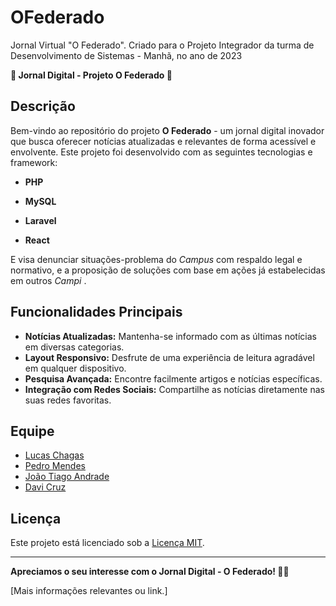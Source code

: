# OFederado
 Jornal Virtual "O Federado". Criado para o Projeto Integrador da turma de Desenvolvimento de Sistemas - Manhã, no ano de 2023

**📰 Jornal Digital - Projeto O Federado 📰**

## Descrição

Bem-vindo ao repositório do projeto **O Federado** - um jornal digital inovador que busca oferecer notícias atualizadas e relevantes de forma acessível e envolvente. Este projeto foi desenvolvido com as seguintes tecnologias e framework:

- **PHP**

- **MySQL**

- **Laravel**

- **React**

E visa denunciar situações-problema do <i>Campus</i> com respaldo legal e normativo, e a proposição de soluções com base em ações já estabelecidas em outros <i>Campi</i> .

## Funcionalidades Principais

- **Notícias Atualizadas:** Mantenha-se informado com as últimas notícias em diversas categorias.
- **Layout Responsivo:** Desfrute de uma experiência de leitura agradável em qualquer dispositivo.
- **Pesquisa Avançada:** Encontre facilmente artigos e notícias específicas.
- **Integração com Redes Sociais:** Compartilhe as notícias diretamente nas suas redes favoritas.

## Equipe

- [Lucas Chagas](https://github.com/lucascmagno)
- [Pedro Mendes](https://github.com/PedroMends30)
- [João Tiago Andrade](https://github.com/tiihzin)
- [Davi Cruz](https://github.com/usuario-contribuidor2)

## Licença

Este projeto está licenciado sob a [Licença MIT](LICENSE).

---

**Apreciamos o seu interesse com o Jornal Digital - O Federado! 📰✨**

\[Mais informações relevantes ou link.\]
